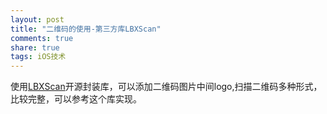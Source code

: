 ```yaml
---
layout: post
title: "二维码的使用-第三方库LBXScan"
comments: true
share: true
tags: iOS技术
---
```


使用[LBXScan](https://github.com/MxABC/LBXScan "二维码第三方库" )开源封装库，可以添加二维码图片中间logo,扫描二维码多种形式，比较完整，可以参考这个库实现。
